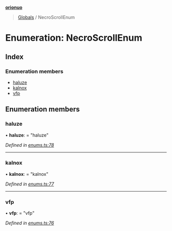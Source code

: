 **[orionuo](../README.md)**

> [Globals](../globals.md) / NecroScrollEnum

# Enumeration: NecroScrollEnum

## Index

### Enumeration members

* [haluze](necroscrollenum.md#haluze)
* [kalnox](necroscrollenum.md#kalnox)
* [vfp](necroscrollenum.md#vfp)

## Enumeration members

### haluze

•  **haluze**:  = "haluze"

*Defined in [enums.ts:78](https://github.com/msviha/orionuo/blob/6a225b8/src/enums.ts#L78)*

___

### kalnox

•  **kalnox**:  = "kalnox"

*Defined in [enums.ts:77](https://github.com/msviha/orionuo/blob/6a225b8/src/enums.ts#L77)*

___

### vfp

•  **vfp**:  = "vfp"

*Defined in [enums.ts:76](https://github.com/msviha/orionuo/blob/6a225b8/src/enums.ts#L76)*
